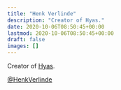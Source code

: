 ```yaml
---
title: "Henk Verlinde"
description: "Creator of Hyas."
date: 2020-10-06T08:50:45+00:00
lastmod: 2020-10-06T08:50:45+00:00
draft: false
images: []
---
```


Creator of [Hyas](https://github.com/h-enk/hyas).

[@HenkVerlinde](https://twitter.com/henkverlinde)
